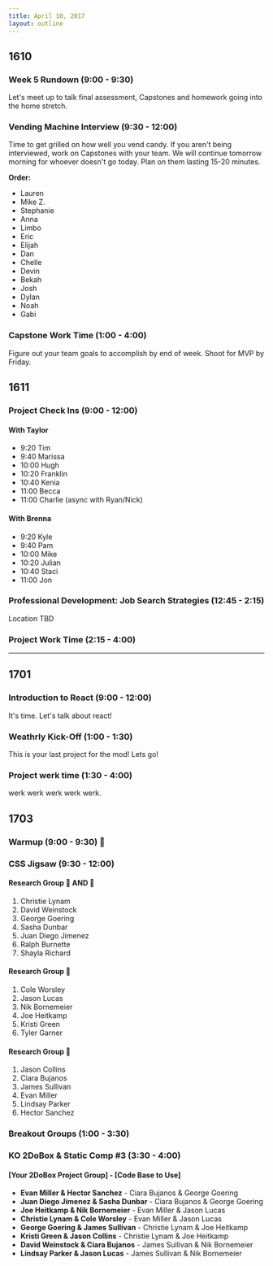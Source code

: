 ```yaml
---
title: April 10, 2017
layout: outline
---
```


## 1610

### Week 5 Rundown (9:00 - 9:30)
Let's meet up to talk final assessment, Capstones and homework going into the home stretch.

### Vending Machine Interview (9:30 - 12:00)
Time to get grilled on how well you vend candy. If you aren't being interviewed, work on Capstones with your team. We will continue tomorrow morning for whoever doesn't go today. Plan on them lasting 15-20 minutes.

**Order:**
* Lauren
* Mike Z.
* Stephanie
* Anna
* Limbo
* Eric
* Elijah
* Dan
* Chelle
* Devin
* Bekah
* Josh
* Dylan
* Noah
* Gabi

### Capstone Work Time (1:00 - 4:00)
Figure out your team goals to accomplish by end of week. Shoot for MVP by Friday.

## 1611

### Project Check Ins  (9:00 - 12:00)

#### With Taylor
  - 9:20  Tim  
  - 9:40  Marissa  
  - 10:00 Hugh  
  - 10:20 Franklin  
  - 10:40 Kenia  
  - 11:00 Becca  
  - 11:00 Charlie (async with Ryan/Nick)  

#### With Brenna
  - 9:20  Kyle  
  - 9:40  Pam  
  - 10:00 Mike  
  - 10:20 Julian  
  - 10:40 Staci  
  - 11:00 Jon  

### Professional Development: Job Search Strategies (12:45 - 2:15)  
Location TBD

### Project Work Time (2:15 - 4:00)

-----------------------------------------------

## 1701

### Introduction to React (9:00 - 12:00)

It's time. Let's talk about react!

### Weathrly Kick-Off (1:00 - 1:30)

This is your last project for the mod! Lets go!

### Project werk time (1:30 - 4:00)

werk werk werk werk werk.

## 1703

### Warmup (9:00 - 9:30) :muscle:

### CSS Jigsaw (9:30 - 12:00)

#### Research Group :panda_face: AND :ant:

1. Christie Lynam
2. David Weinstock
3. George Goering
4. Sasha Dunbar
5. Juan Diego Jimenez
6. Ralph Burnette
7. Shayla Richard

#### Research Group :snake:

1. Cole Worsley
2. Jason Lucas
3. Nik Bornemeier
4. Joe Heitkamp
5. Kristi Green
6. Tyler Garner

#### Research Group :dragon:

1. Jason Collins
2. Ciara Bujanos
3. James Sullivan
4. Evan Miller
5. Lindsay Parker
6. Hector Sanchez

### Breakout Groups (1:00 - 3:30)

### KO 2DoBox & Static Comp #3 (3:30 - 4:00)

#### [Your 2DoBox Project Group] - [Code Base to Use]

* **Evan Miller & Hector Sanchez** - Ciara Bujanos & George Goering
* **Juan Diego Jimenez & Sasha Dunbar** - Ciara Bujanos & George Goering
* **Joe Heitkamp & Nik Bornemeier** - Evan Miller & Jason Lucas
* **Christie Lynam & Cole Worsley** - Evan Miller & Jason Lucas
* **George Goering & James Sullivan** - Christie Lynam & Joe Heitkamp
* **Kristi Green & Jason Collins** - Christie Lynam & Joe Heitkamp
* **David Weinstock & Ciara Bujanos** - James Sullivan & Nik Bornemeier
* **Lindsay Parker & Jason Lucas** - James Sullivan & Nik Bornemeier
